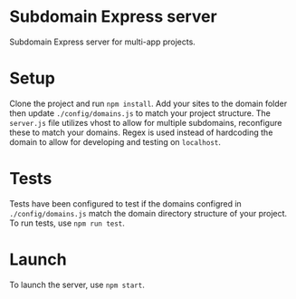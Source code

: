 # Subdomain Express server
Subdomain Express server for multi-app projects.

# Setup
Clone the project and run `npm install`. Add your sites to the domain folder then update `./config/domains.js` to match your project structure. The `server.js` file utilizes vhost to allow for multiple subdomains, reconfigure these to match your domains. Regex is used instead of hardcoding the domain to allow for developing and testing on `localhost`.

# Tests
Tests have been configured to test if the domains configred in `./config/domains.js` match the domain directory structure of your project. To run tests, use `npm run test`. 

# Launch
To launch the server, use `npm start`.
